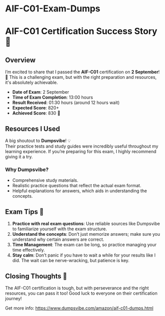 # AIF-C01-Exam-Dumps
# AIF-C01 Certification Success Story 🚀

## Overview
I’m excited to share that I passed the **AIF-C01** certification on **2 September**! 🎉 This is a challenging exam, but with the right preparation and resources, it's absolutely achievable.

- **Date of Exam**: 2 September
- **Time of Exam Completion**: 13:00 hours
- **Result Received**: 01:30 hours (around 12 hours wait)
- **Expected Score**: 820+
- **Achieved Score**: 830 🎯

## Resources I Used
A big shoutout to **Dumpsvibe**! 💡  
Their practice tests and study guides were incredibly useful throughout my learning experience. If you’re preparing for this exam, I highly recommend giving it a try.

### Why Dumpsvibe?
- Comprehensive study materials.
- Realistic practice questions that reflect the actual exam format.
- Helpful explanations for answers, which aids in understanding the concepts.

## Exam Tips 📝
1. **Practice with real exam questions**: Use reliable sources like Dumpsvibe to familiarize yourself with the exam structure.
2. **Understand the concepts**: Don’t just memorize answers; make sure you understand why certain answers are correct.
3. **Time Management**: The exam can be long, so practice managing your time effectively.
4. **Stay calm**: Don’t panic if you have to wait a while for your results like I did. The wait can be nerve-wracking, but patience is key.

## Closing Thoughts 💭
The AIF-C01 certification is tough, but with perseverance and the right resources, you can pass it too! Good luck to everyone on their certification journey!

Get more info: https://www.dumpsvibe.com/amazon/aif-c01-dumps.html
